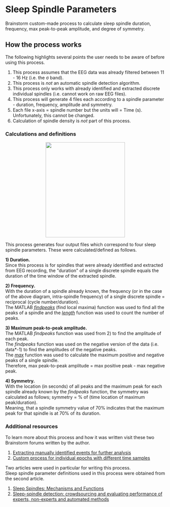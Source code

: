 # Sleep Spindle Parameters
Brainstorm custom-made process to calculate sleep spindle duration, frequency, max peak-to-peak amplitude, and degree of symmetry.

## How the process works
The following highlights several points the user needs to be aware of before using this process. 
1) This process assumes that the EEG data was already filtered between 11 - 16 Hz (i.e. the σ band).
2) This process is *not* an automatic spindle detection algorithm.
3) This process only works with already identified and extracted discrete individual spindles (i.e. cannot work on raw EEG files).
4) This process will generate 4 files each according to a spindle parameter - duration, frequency, amplitude and symmetry.
5) Each file x-axis = spindle number but the units will = Time (s). Unfortunately, this cannot be changed.
6) Calculation of spindle density is *not* part of this process. 

### Calculations and definitions
<p align="center">
  <img width="250" height="300" src="https://github.com/mcp0228/Brainstorm-Custom-Processes/assets/134780775/00408a54-a025-43e9-b459-eb63a070842e">
</p>

This process generates four output files which correspond to four sleep spindle parameters. These were calculated/defined as follows.

**1) Duration.**
<br>Since this process is for spindles that were already identified and extracted from EEG recording, the "duration" of a single discrete spindle equals the duration of the time window of the extracted spindle.

**2) Frequency.**
<br>With the duration of a spindle already known, the frequency (or in the case of the above diagram, intra-spindle frequency) of a single discrete spindle = reciprocal (cycle number/duration).
<br>The MATLAB [*findpeaks*](https://au.mathworks.com/help/signal/ref/findpeaks.html) (find local maxima) function was used to find all the peaks of a spindle and the [*length*](https://au.mathworks.com/help/matlab/ref/length.html) function was used to count the number of peaks.

**3) Maximum peak-to-peak amplitude.**
<br>The MATLAB *findpeaks* function was used from 2) to find the amplitude of each peak.
<br>The *findpeaks* function was used on the negative version of the data (i.e. data*-1) to find the amplitudes of the negative peaks.
<br>The [*max*](https://au.mathworks.com/help/matlab/ref/max.html) function was used to calculate the maximum positive and negative peaks of a single spindle. 
<br>Therefore, max peak-to-peak amplitude = max positive peak - max negative peak.

**4) Symmetry.**
<br>With the location (in seconds) of all peaks and the maximum peak for each spindle already known by the *findpeaks* function, the symmetry was calculated as follows; symmetry = % of (time location of maximum peak/duration). 
<br>Meaning, that a spindle symmetry value of 70% indicates that the maximum peak for that spindle is at 70% of its duration. 

### Additional resources
To learn more about this process and how it was written visit these two Brainstorm forums written by the author. 
1) [Extracting manually identified events for further analysis](https://neuroimage.usc.edu/forums/t/extracting-manually-identified-events-for-further-analysis/41841)
2) [Custom process for individual epochs with different time samples](https://neuroimage.usc.edu/forums/t/custom-process-for-individual-epochs-with-different-time-samples/42260)

Two articles were used in particular for writing this process.<br>Sleep spindle parameter definitions used in this process were obtained from the second article. 
1) [Sleep Spindles: Mechanisms and Functions](https://pubmed.ncbi.nlm.nih.gov/31804897/)
2) [Sleep-spindle detection: crowdsourcing and evaluating performance of experts, non-experts and automated methods](https://pubmed.ncbi.nlm.nih.gov/24562424/)
